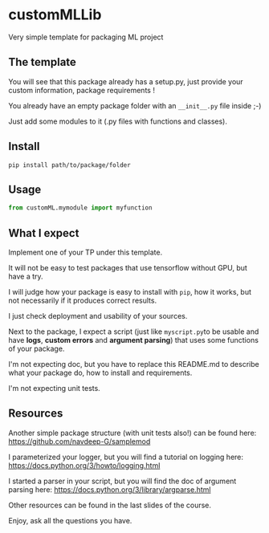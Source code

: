 # customMLLib
Very simple template for packaging ML project

## The template
You will see that this package already has a setup.py, just provide your custom information, package requirements !

You already have an empty package folder with an ```__init__.py``` file inside ;-)

Just add some modules to it (.py files with functions and classes).

## Install
```pip install path/to/package/folder```

## Usage
```python
from customML.mymodule import myfunction
```

## What I expect
Implement one of your TP under this template.

It will not be easy to test packages that use tensorflow without GPU, but have a try.

I will judge how your package is easy to install with ```pip```, how it works, but not necessarily if it produces correct results.

I just check deployment and usability of your sources.

Next to the package, I expect a script (just like ```myscript.py```to be usable and have **logs**, **custom errors** and **argument parsing**) that uses some functions of your package.

I'm not expecting doc, but you have to replace this README.md to describe what your package do, how to install and requirements.

I'm not expecting unit tests.

## Resources
Another simple package structure (with unit tests also!) can be found here: https://github.com/navdeep-G/samplemod

I parameterized your logger, but you will find a tutorial on logging here: https://docs.python.org/3/howto/logging.html

I started a parser in your script, but you will find the doc of argument parsing here: https://docs.python.org/3/library/argparse.html

Other resources can be found in the last slides of the course.

Enjoy, ask all the questions you have.
